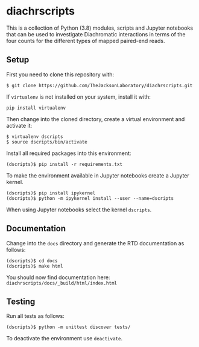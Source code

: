# diachrscripts

This is a collection of Python (3.8) modules, scripts and Jupyter notebooks that can be used to investigate
Diachromatic interactions in terms of the four counts for the different types of mapped paired-end reads.

## Setup

First you need to clone this repository with:
```
$ git clone https://github.com/TheJacksonLaboratory/diachrscripts.git
```

If `virtualenv` is not installed on your system, install it with:
```
pip install virtualenv
```

Then change into the cloned directory, create a virtual environment and activate it:
```
$ virtualenv dscripts
$ source dscripts/bin/activate
```

Install all required packages into this environment:
```
(dscripts)$ pip install -r requirements.txt
```

To make the environment available in Jupyter notebooks create a Jupyter kernel.
```
(dscripts)$ pip install ipykernel
(dscripts)$ python -m ipykernel install --user --name=dscripts
```
When using Jupyter notebooks select the kernel `dscripts`.

## Documentation

Change into the `docs` directory and generate
the RTD documentation as follows:
```
(dscripts)$ cd docs
(dscripts)$ make html
```
You should now find documentation here: `diachrscripts/docs/_build/html/index.html`

## Testing

Run all tests as follows:
```
(dscripts)$ python -m unittest discover tests/
```
To deactivate the environment use `deactivate`.

